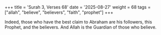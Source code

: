 +++
title = 'Surah 3, Verses 68'
date = '2025-08-27'
weight = 68
tags = ["allah", "believe", "believers", "faith", "prophet"]
+++

Indeed, those who have the best claim to Abraham are his followers, this Prophet, and the believers. And Allah is the Guardian of those who believe.